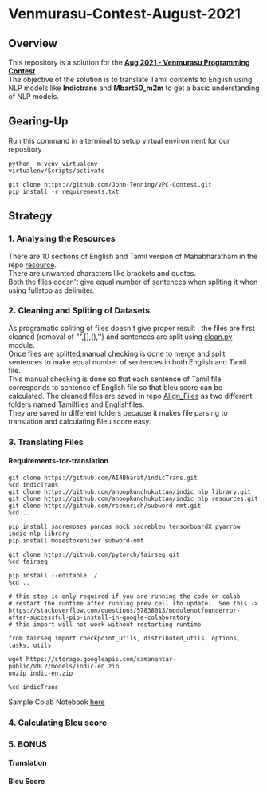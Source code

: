 # Venmurasu-Contest-August-2021

## Overview

This repository is a solution for the [**Aug 2021 - Venmurasu Programming Contest**](https://github.com/venmurasu-programming-team/Aug2021-contest) .  
The objective of the solution is to translate Tamil contents to English using NLP models like **Indictrans** and **Mbart50_m2m** to get a basic understanding of NLP models.  

## Gearing-Up
Run this command in a terminal to setup virtual environment for our repository
```
python -m venv virtualenv
virtualenv/Scripts/activate

git clone https://github.com/John-Tenning/VPC-Contest.git
pip install -r requirements.txt

```
## Strategy

### 1. Analysing the Resources

There are 10 sections of English and Tamil version of Mahabharatham in the repo [resource](https://github.com/John-Tenning/VPC-Contest/tree/main/resources).   
There are unwanted characters like brackets and quotes.  
Both the files doesn't give equal number of sentences when spliting it when using fullstop as delimiter.  

### 2. Cleaning and Spliting of Datasets

As programatic spliting of files doesn't give proper result , the files are first cleaned (removal of "",[],(),'') and sentences are split using [clean.py](https://github.com/John-Tenning/VPC-Contest/blob/main/clean.py) module.  
Once files are splitted,manual checking is done to merge and split sentences to make equal number of sentences in both English and Tamil file.  
This manual checking is done so that each sentence of Tamil file corresponds to sentence of English file so that bleu score can be calculated. 
The cleaned files are saved in repo [Align_Files](https://github.com/John-Tenning/VPC-Contest/tree/main/Align_Files) as two different folders named Tamilfiles and Englishfiles.  
They are saved in different folders because it makes file parsing to translation and calculating Bleu score easy.  

### 3. Translating Files

#### Requirements-for-translation

```
git clone https://github.com/AI4Bharat/indicTrans.git
%cd indicTrans
git clone https://github.com/anoopkunchukuttan/indic_nlp_library.git
git clone https://github.com/anoopkunchukuttan/indic_nlp_resources.git
git clone https://github.com/rsennrich/subword-nmt.git
%cd ..

pip install sacremoses pandas mock sacrebleu tensorboardX pyarrow indic-nlp-library
pip install mosestokenizer subword-nmt

git clone https://github.com/pytorch/fairseq.git
%cd fairseq

pip install --editable ./
%cd ..

# this step is only required if you are running the code on colab
# restart the runtime after running prev cell (to update). See this -> https://stackoverflow.com/questions/57838013/modulenotfounderror-after-successful-pip-install-in-google-colaboratory
# this import will not work without restarting runtime

from fairseq import checkpoint_utils, distributed_utils, options, tasks, utils

wget https://storage.googleapis.com/samanantar-public/V0.2/models/indic-en.zip
unzip indic-en.zip

%cd indicTrans
```
Sample Colab Notebook [here](https://colab.research.google.com/drive/1UByeetC68GibBxZq_wxVu4JxqVmdWvzY?usp=sharing)

### 4. Calculating Bleu score


### 5. BONUS

#### Translation
#### Bleu Score
